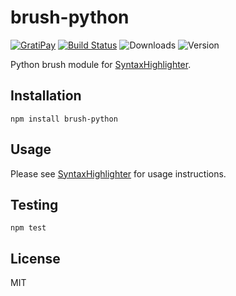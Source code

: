 # brush-python

[![GratiPay](https://img.shields.io/gratipay/user/alexgorbatchev.svg)](https://gratipay.com/alexgorbatchev/)
[![Build Status](https://travis-ci.org/syntaxhighlighter/brush-python.svg)](https://travis-ci.org/syntaxhighlighter/brush-python)
![Downloads](https://img.shields.io/npm/dm/brush-python.svg)
![Version](https://img.shields.io/npm/v/brush-python.svg)

Python brush module for [SyntaxHighlighter](https://github.com/syntaxhighlighter/syntaxhighlighter).

## Installation

```
npm install brush-python
```

## Usage

Please see [SyntaxHighlighter](https://github.com/syntaxhighlighter/syntaxhighlighter) for usage instructions.

## Testing

```
npm test
```

## License

MIT
